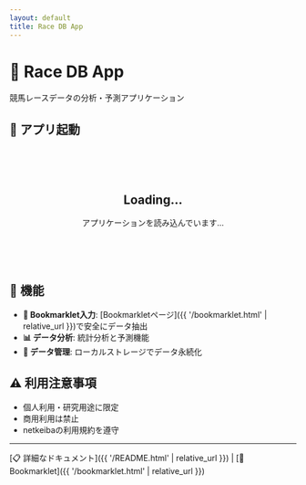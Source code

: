 ```yaml
---
layout: default
title: Race DB App
---
```


# 🏇 Race DB App

競馬レースデータの分析・予測アプリケーション

## 🚀 アプリ起動

<div id="root">
  <div style="text-align: center; padding: 50px;">
    <h2>Loading...</h2>
    <p>アプリケーションを読み込んでいます...</p>
  </div>
</div>

<script>
// Reactアプリの起動確認
document.addEventListener('DOMContentLoaded', function() {
  console.log('Jekyll + React アプリ起動中...');
});
</script>

<!-- React App Scripts -->
<link href="{{ '/static/css/main.e6c13ad2.css' | relative_url }}" rel="stylesheet">
<script defer="defer" src="{{ '/static/js/main.231aedd4.js' | relative_url }}"></script>

## 📖 機能

- **🔖 Bookmarklet入力**: [Bookmarkletページ]({{ '/bookmarklet.html' | relative_url }})で安全にデータ抽出
- **📊 データ分析**: 統計分析と予測機能
- **💾 データ管理**: ローカルストレージでデータ永続化

## ⚠️ 利用注意事項

- 個人利用・研究用途に限定
- 商用利用は禁止
- netkeibaの利用規約を遵守

---

[📋 詳細なドキュメント]({{ '/README.html' | relative_url }}) | [🔖 Bookmarklet]({{ '/bookmarklet.html' | relative_url }})